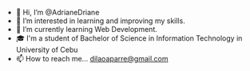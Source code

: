 - 👋 Hi, I’m @AdrianeDriane
- 👀 I’m interested in learning and improving my skills.
- 🌱 I’m currently learning Web Development.
- 🎓 I'm a student of Bachelor of Science in Information Technology in University of Cebu
- 📫 How to reach me... dilaoaparre@gmail.com
